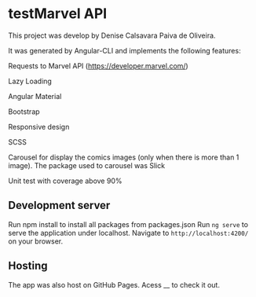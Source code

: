 # testMarvel API

This project was develop by Denise Calsavara Paiva de Oliveira.

It was generated by Angular-CLI and implements the following features:

Requests to Marvel API (https://developer.marvel.com/)

Lazy Loading

Angular Material

Bootstrap

Responsive design

SCSS

Carousel for display the comics images (only when there is more than 1 image). The package used to carousel was Slick

Unit test with coverage above 90%

## Development server

Run npm install to install all packages from packages.json
Run `ng serve` to serve the application under localhost. Navigate to `http://localhost:4200/` on your browser.


## Hosting
The app was also host on GitHub Pages. Acess __ to check it out.
